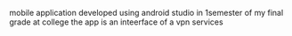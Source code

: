 mobile application developed using android studio in 1semester of my final grade at college 
the app is an inteerface of a vpn services
